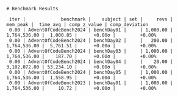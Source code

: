     # Benchmark Results
    
     iter |             benchmark |    subject | set |     revs |     mem_peak |  time_avg | comp_z_value | comp_deviation 
     0.00 | AdventOfCodeBench2024 | benchDay01 |     | 1,000.00 | 1,764,536.00 |  1,000.85 |      +0.00σ |         +0.00% 
     0.00 | AdventOfCodeBench2024 | benchDay02 |     |   200.00 | 1,764,536.00 |  5,761.51 |      +0.00σ |         +0.00% 
     0.00 | AdventOfCodeBench2024 | benchDay03 |     | 1,000.00 | 1,764,536.00 |    187.70 |      +0.00σ |         +0.00% 
     0.00 | AdventOfCodeBench2024 | benchDay04 |     |    20.00 | 3,102,072.00 | 53,234.10 |      +0.00σ |         +0.00% 
     0.00 | AdventOfCodeBench2024 | benchDay05 |     | 1,000.00 | 1,764,536.00 |  1,558.95 |      +0.00σ |         +0.00% 
     0.00 | AdventOfCodeBench2023 | benchDay01 |     | 1,000.00 | 1,764,536.00 |     10.72 |      +0.00σ |         +0.00% 